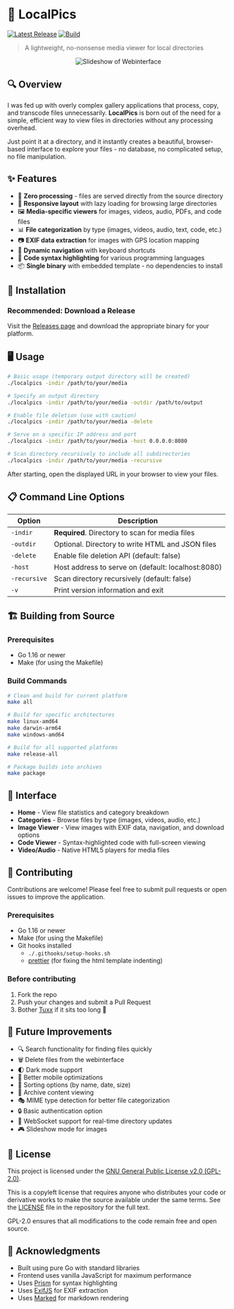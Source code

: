 # 📸 LocalPics

[![Latest Release](https://img.shields.io/github/v/release/tuxx/localpics)](https://github.com/tuxx/localpics/releases)
[![Build](https://github.com/tuxx/localpics/actions/workflows/build.yml/badge.svg)](https://github.com/tuxx/localpics/actions/workflows/build.yml)

> A lightweight, no-nonsense media viewer for local directories

<p align="center">
    <img src="https://github.com/user-attachments/assets/8436178a-f51b-4c88-9d62-0ff6cff3b27c" alt="Slideshow of Webinterface">
</p>

## 🔍 Overview

I was fed up with overly complex gallery applications that process, copy, and transcode files unnecessarily. **LocalPics** is born out of the need for a simple, efficient way to view files in directories without any processing overhead. 

Just point it at a directory, and it instantly creates a beautiful, browser-based interface to explore your files - no database, no complicated setup, no file manipulation.

## ✨ Features

- 🚀 **Zero processing** - files are served directly from the source directory
- 📱 **Responsive layout** with lazy loading for browsing large directories
- 🖼️ **Media-specific viewers** for images, videos, audio, PDFs, and code files
- 📊 **File categorization** by type (images, videos, audio, text, code, etc.)
- 📷 **EXIF data extraction** for images with GPS location mapping
- 🔄 **Dynamic navigation** with keyboard shortcuts
- 📝 **Code syntax highlighting** for various programming languages
- 📦 **Single binary** with embedded template - no dependencies to install

## 🚀 Installation

### Recommended: Download a Release

Visit the [Releases page](https://github.com/tuxx/localpics/releases) and download the appropriate binary for your platform.

## 🖥️ Usage

```bash
# Basic usage (temporary output directory will be created)
./localpics -indir /path/to/your/media

# Specify an output directory
./localpics -indir /path/to/your/media -outdir /path/to/output

# Enable file deletion (use with caution)
./localpics -indir /path/to/your/media -delete

# Serve on a specific IP address and port
./localpics -indir /path/to/your/media -host 0.0.0.0:8080

# Scan directory recursively to include all subdirectories
./localpics -indir /path/to/your/media -recursive
```

After starting, open the displayed URL in your browser to view your files.

## 📋 Command Line Options

| Option | Description |
|--------|-------------|
| `-indir` | **Required**. Directory to scan for media files |
| `-outdir` | Optional. Directory to write HTML and JSON files |
| `-delete` | Enable file deletion API (default: false) |
| `-host` | Host address to serve on (default: localhost:8080) |
| `-recursive` | Scan directory recursively (default: false) |
| `-v` | Print version information and exit |
## 🏗️ Building from Source

### Prerequisites

- Go 1.16 or newer
- Make (for using the Makefile)

### Build Commands

```bash
# Clean and build for current platform
make all

# Build for specific architectures
make linux-amd64
make darwin-arm64
make windows-amd64

# Build for all supported platforms
make release-all

# Package builds into archives
make package
```

## 🌟 Interface

- **Home** - View file statistics and category breakdown
- **Categories** - Browse files by type (images, videos, audio, etc.)
- **Image Viewer** - View images with EXIF data, navigation, and download options
- **Code Viewer** - Syntax-highlighted code with full-screen viewing
- **Video/Audio** - Native HTML5 players for media files

## 🤝 Contributing

Contributions are welcome! Please feel free to submit pull requests or open issues to improve the application.

### Prerequisites

- Go 1.16 or newer
- Make (for using the Makefile)
- Git hooks installed
    - `./.githooks/setup-hooks.sh`
    - [prettier](https://prettier.io/docs/install) (for fixing the html template indenting)

### Before contributing
1. Fork the repo
2. Push your changes and submit a Pull Request
3. Bother [Tuxx](https://github.com/tuxx) if it sits too long 🙂

## 🔮 Future Improvements

- 🔍 Search functionality for finding files quickly
- 🗑 Delete files from the webinterface
- 🌓 Dark mode support
- 📱 Better mobile optimizations
- 🔄 Sorting options (by name, date, size)
- 📂 Archive content viewing
- 🎭 MIME type detection for better file categorization
- 🔒 Basic authentication option
- 🔄 WebSocket support for real-time directory updates
- 🎮 Slideshow mode for images

## 📜 License

This project is licensed under the [GNU General Public License v2.0 (GPL-2.0)](https://www.gnu.org/licenses/old-licenses/gpl-2.0.en.html).

This is a copyleft license that requires anyone who distributes your code or derivative works to make the source available under the same terms. See the [LICENSE](LICENSE) file in the repository for the full text.

GPL-2.0 ensures that all modifications to the code remain free and open source.

## 🙏 Acknowledgments

- Built using pure Go with standard libraries
- Frontend uses vanilla JavaScript for maximum performance
- Uses [Prism](https://prismjs.com/) for syntax highlighting
- Uses [ExifJS](https://github.com/exif-js/exif-js) for EXIF extraction
- Uses [Marked](https://marked.js.org/) for markdown rendering
